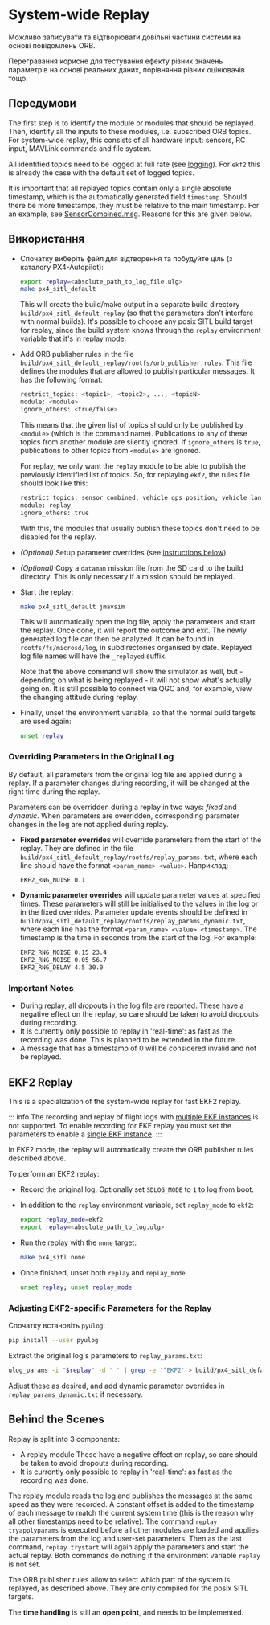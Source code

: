# System-wide Replay

Можливо записувати та відтворювати довільні частини системи на основі повідомлень ORB.

Перегравання корисне для тестування ефекту різних значень параметрів на основі реальних даних, порівняння різних оцінювачів тощо.

## Передумови

The first step is to identify the module or modules that should be replayed. Then, identify all the inputs to these modules, i.e. subscribed ORB topics. For system-wide replay, this consists of all hardware input: sensors, RC input, MAVLink commands and file system.

All identified topics need to be logged at full rate (see [logging](../dev_log/logging.md)). For `ekf2` this is already the case with the default set of logged topics.

It is important that all replayed topics contain only a single absolute timestamp, which is the automatically generated field `timestamp`. Should there be more timestamps, they must be relative to the main timestamp. For an example, see [SensorCombined.msg](https://github.com/PX4/PX4-Autopilot/blob/main/msg/SensorCombined.msg). Reasons for this are given below.

## Використання

- Спочатку виберіть файл для відтворення та побудуйте ціль (з каталогу PX4-Autopilot):

  ```sh
  export replay=<absolute_path_to_log_file.ulg>
  make px4_sitl_default
  ```

  This will create the build/make output in a separate build directory `build/px4_sitl_default_replay` (so that the parameters don't interfere with normal builds). It's possible to choose any posix SITL build target for replay, since the build system knows through the `replay` environment variable that it's in replay mode.

- Add ORB publisher rules in the file `build/px4_sitl_default_replay/rootfs/orb_publisher.rules`. This file defines the modules that are allowed to publish particular messages. It has the following format:

  ```sh
  restrict_topics: <topic1>, <topic2>, ..., <topicN>
  module: <module>
  ignore_others: <true/false>
  ```

  This means that the given list of topics should only be published by `<module>` (which is the command name). Publications to any of these topics from another module are silently ignored. If `ignore_others` is `true`, publications to other topics from `<module>` are ignored.

  For replay, we only want the `replay` module to be able to publish the previously identified list of topics. So, for replaying `ekf2`, the rules file should look like this:

  ```sh
  restrict_topics: sensor_combined, vehicle_gps_position, vehicle_land_detected
  module: replay
  ignore_others: true
  ```

  With this, the modules that usually publish these topics don't need to be disabled for the replay.

- _(Optional)_ Setup parameter overrides (see [instructions below](#overriding-parameters-in-the-original-log)).
- _(Optional)_ Copy a `dataman` mission file from the SD card to the build directory. This is only necessary if a mission should be replayed.
- Start the replay:

  ```sh
  make px4_sitl_default jmavsim
  ```

  This will automatically open the log file, apply the parameters and start the replay. Once done, it will report the outcome and exit. The newly generated log file can then be analyzed. It can be found in `rootfs/fs/microsd/log`, in subdirectories organised by date. Replayed log file names will have the `_replayed` suffix.

  Note that the above command will show the simulator as well, but - depending on what is being replayed - it will not show what's actually going on. It is still possible to connect via QGC and, for example, view the changing attitude during replay.

- Finally, unset the environment variable, so that the normal build targets are used again:

  ```sh
  unset replay
  ```

### Overriding Parameters in the Original Log

By default, all parameters from the original log file are applied during a replay. If a parameter changes during recording, it will be changed at the right time during the replay.

Parameters can be overridden during a replay in two ways: _fixed_ and _dynamic_. When parameters are overridden, corresponding parameter changes in the log are not applied during replay.

- **Fixed parameter overrides** will override parameters from the start of the replay. They are defined in the file `build/px4_sitl_default_replay/rootfs/replay_params.txt`, where each line should have the format `<param_name> <value>`. Наприклад:

  ```sh
  EKF2_RNG_NOISE 0.1
  ```

- **Dynamic parameter overrides** will update parameter values at specified times. These parameters will still be initialised to the values in the log or in the fixed overrides. Parameter update events should be defined in `build/px4_sitl_default_replay/rootfs/replay_params_dynamic.txt`, where each line has the format `<param_name> <value> <timestamp>`. The timestamp is the time in seconds from the start of the log. For example:

  ```sh
  EKF2_RNG_NOISE 0.15 23.4
  EKF2_RNG_NOISE 0.05 56.7
  EKF2_RNG_DELAY 4.5 30.0
  ```

### Important Notes

- During replay, all dropouts in the log file are reported. These have a negative effect on the replay, so care should be taken to avoid dropouts during recording.
- It is currently only possible to replay in 'real-time': as fast as the recording was done. This is planned to be extended in the future.
- A message that has a timestamp of 0 will be considered invalid and not be replayed.

## EKF2 Replay

This is a specialization of the system-wide replay for fast EKF2 replay.

::: info The recording and replay of flight logs with [multiple EKF instances](../advanced_config/tuning_the_ecl_ekf.md#running-multiple-ekf-instances) is not supported. To enable recording for EKF replay you must set the parameters to enable a [single EKF instance](../advanced_config/tuning_the_ecl_ekf.md#running-a-single-ekf-instance).
:::

In EKF2 mode, the replay will automatically create the ORB publisher rules described above.

To perform an EKF2 replay:

- Record the original log. Optionally set `SDLOG_MODE` to `1` to log from boot.

- In addition to the `replay` environment variable, set `replay_mode` to `ekf2`:

  ```sh
  export replay_mode=ekf2
  export replay=<absolute_path_to_log.ulg>
  ```

- Run the replay with the `none` target:

  ```sh
  make px4_sitl none
  ```

- Once finished, unset both `replay` and `replay_mode`.

  ```sh
  unset replay; unset replay_mode
  ```

### Adjusting EKF2-specific Parameters for the Replay

Спочатку встановіть `pyulog`:

```sh
pip install --user pyulog
```

Extract the original log's parameters to `replay_params.txt`:

```sh
ulog_params -i "$replay" -d ' ' | grep -e '^EKF2' > build/px4_sitl_default_replay/rootfs/replay_params.txt
```

Adjust these as desired, and add dynamic parameter overrides in `replay_params_dynamic.txt` if necessary.

## Behind the Scenes

Replay is split into 3 components:

- A replay module These have a negative effect on replay, so care should be taken to avoid dropouts during recording.
- It is currently only possible to replay in 'real-time': as fast as the recording was done.

The replay module reads the log and publishes the messages at the same speed as they were recorded. A constant offset is added to the timestamp of each message to match the current system time (this is the reason why all other timestamps need to be relative). The command `replay tryapplyparams` is executed before all other modules are loaded and applies the parameters from the log and user-set parameters. Then as the last command, `replay trystart` will again apply the parameters and start the actual replay. Both commands do nothing if the environment variable `replay` is not set.

The ORB publisher rules allow to select which part of the system is replayed, as described above. They are only compiled for the posix SITL targets.

The **time handling** is still an **open point**, and needs to be implemented.
